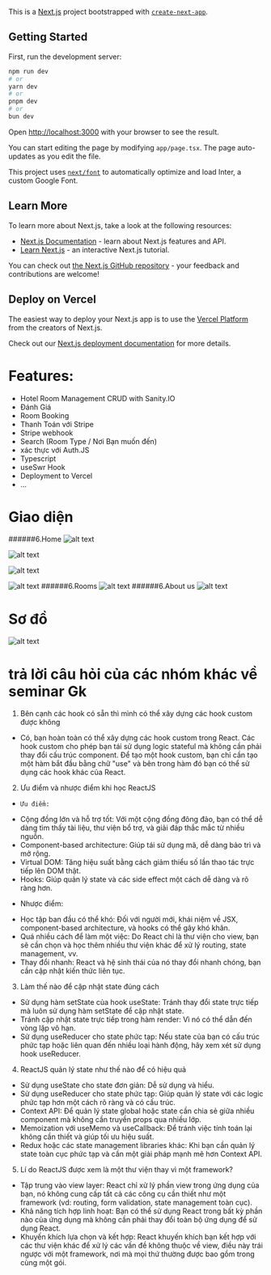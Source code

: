 This is a [Next.js](https://nextjs.org/) project bootstrapped with [`create-next-app`](https://github.com/vercel/next.js/tree/canary/packages/create-next-app).

## Getting Started

First, run the development server:

```bash
npm run dev
# or
yarn dev
# or
pnpm dev
# or
bun dev
```

Open [http://localhost:3000](http://localhost:3000) with your browser to see the result.

You can start editing the page by modifying `app/page.tsx`. The page auto-updates as you edit the file.

This project uses [`next/font`](https://nextjs.org/docs/basic-features/font-optimization) to automatically optimize and load Inter, a custom Google Font.

## Learn More

To learn more about Next.js, take a look at the following resources:

- [Next.js Documentation](https://nextjs.org/docs) - learn about Next.js features and API.
- [Learn Next.js](https://nextjs.org/learn) - an interactive Next.js tutorial.

You can check out [the Next.js GitHub repository](https://github.com/vercel/next.js/) - your feedback and contributions are welcome!

## Deploy on Vercel

The easiest way to deploy your Next.js app is to use the [Vercel Platform](https://vercel.com/new?utm_medium=default-template&filter=next.js&utm_source=create-next-app&utm_campaign=create-next-app-readme) from the creators of Next.js.

Check out our [Next.js deployment documentation](https://nextjs.org/docs/deployment) for more details.

# Features:

- Hotel Room Management CRUD with Sanity.IO
- Đánh Giá
- Room Booking
- Thanh Toán với Stripe
- Stripe webhook
- Search (Room Type / Nơi Bạn muốn đến)
- xác thực với Auth.JS
- Typescript
- useSwr Hook
- Deployment to Vercel
- ...

# Giao diện

######6.Home
![alt text](image-1.png)

![alt text](image-4.png)

![alt text](image-5.png)

![alt text](image-6.png)
######6.Rooms
![alt text](image-2.png)
######6.About us
![alt text](image-3.png)

# Sơ đồ

![alt text](image-8.png)

# trả lời câu hỏi của các nhóm khác về seminar Gk

1. Bên cạnh các hook có sẵn thì mình có thể xây dựng các hook custom được không

- Có, bạn hoàn toàn có thể xây dựng các hook custom trong React. Các hook custom cho phép bạn tái sử dụng logic stateful mà không cần phải thay đổi cấu trúc component. Để tạo một hook custom, bạn chỉ cần tạo một hàm bắt đầu bằng chữ "use" và bên trong hàm đó bạn có thể sử dụng các hook khác của React.

2. Ưu điểm và nhược điểm khi học ReactJS

-     Ưu điểm:

* Cộng đồng lớn và hỗ trợ tốt: Với một cộng đồng đông đảo, bạn có thể dễ dàng tìm thấy tài liệu, thư viện bổ trợ, và giải đáp thắc mắc từ nhiều nguồn.
* Component-based architecture: Giúp tái sử dụng mã, dễ dàng bảo trì và mở rộng.
* Virtual DOM: Tăng hiệu suất bằng cách giảm thiểu số lần thao tác trực tiếp lên DOM thật.
* Hooks: Giúp quản lý state và các side effect một cách dễ dàng và rõ ràng hơn.

- Nhược điểm:

* Học tập ban đầu có thể khó: Đối với người mới, khái niệm về JSX, component-based architecture, và hooks có thể gây khó khăn.
* Quá nhiều cách để làm một việc: Do React chỉ là thư viện cho view, bạn sẽ cần chọn và học thêm nhiều thư viện khác để xử lý routing, state management, vv.
* Thay đổi nhanh: React và hệ sinh thái của nó thay đổi nhanh chóng, bạn cần cập nhật kiến thức liên tục.

3. Làm thế nào để cập nhật state đúng cách

- Sử dụng hàm setState của hook useState: Tránh thay đổi state trực tiếp mà luôn sử dụng hàm setState để cập nhật state.
- Tránh cập nhật state trực tiếp trong hàm render: Vì nó có thể dẫn đến vòng lặp vô hạn.
- Sử dụng useReducer cho state phức tạp: Nếu state của bạn có cấu trúc phức tạp hoặc liên quan đến nhiều loại hành động, hãy xem xét sử dụng hook useReducer.

4. ReactJS quản lý state như thế nào để có hiệu quả

- Sử dụng useState cho state đơn giản: Dễ sử dụng và hiểu.
- Sử dụng useReducer cho state phức tạp: Giúp quản lý state với các logic phức tạp hơn một cách rõ ràng và có cấu trúc.
- Context API: Để quản lý state global hoặc state cần chia sẻ giữa nhiều component mà không cần truyền props qua nhiều lớp.
- Memoization với useMemo và useCallback: Để tránh việc tính toán lại không cần thiết và giúp tối ưu hiệu suất.
- Redux hoặc các state management libraries khác: Khi bạn cần quản lý state toàn cục phức tạp và cần một giải pháp mạnh mẽ hơn Context API.

5. Lí do ReactJS được xem là một thư viện thay vì một framework?

- Tập trung vào view layer: React chỉ xử lý phần view trong ứng dụng của bạn, nó không cung cấp tất cả các công cụ cần thiết như một framework (vd: routing, form validation, state management toàn cục).
- Khả năng tích hợp linh hoạt: Bạn có thể sử dụng React trong bất kỳ phần nào của ứng dụng mà không cần phải thay đổi toàn bộ ứng dụng để sử dụng React.
- Khuyến khích lựa chọn và kết hợp: React khuyến khích bạn kết hợp với các thư viện khác để xử lý các vấn đề không thuộc về view, điều này trái ngược với một framework, nơi mà mọi thứ thường được bao gồm trong cùng một gói.
